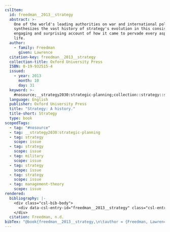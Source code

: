 ```yaml
---
cslItem:
  id: freedman__2013__strategy
  abstract: >-
    One of the world's leading authorities on war and international politics
    synthesizes the vast history of strategy's evolution in this consistently
    engaging and surprising account of how it came to pervade every aspect of
    life.
  author:
    - family: Freedman
      given: Lawrence
  citation-key: freedman__2013__strategy
  collection-title: Oxford University Press
  ISBN: 0-19-932515-4
  issued:
    - year: 2013
      month: 10
      day: 31
  keyword: >-
    #nosource;__strategy2030:strategic-planning;collection::strategy::strategy::military;collection::strategy::strategy::management-theory
  language: English
  publisher: Oxford University Press
  title: "Strategy: A history."
  title-short: Strategy
  type: book
scopedTags:
  - tag: "#nosource"
  - tag: __strategy2030:strategic-planning
  - tag: strategy
    scope: issue
  - tag: strategy
    scope: issue
  - tag: military
    scope: issue
  - tag: strategy
    scope: issue
  - tag: strategy
    scope: issue
  - tag: management-theory
    scope: issue
rendered:
  bibliography: |-
    <div class="csl-bib-body">
      <div data-csl-entry-id="freedman__2013__strategy" class="csl-entry">Freedman, L. n.d.. <i>Strategy: A history.</i> Oxford University Press.</div>
    </div>
  citation: Freedman, n.d.
bibTex: "@book{freedman__2013__strategy,\n\tauthor = {Freedman, Lawrence},\n\tseries = {Oxford {University} {Press}},\n\tpublisher = {Oxford University Press},\n\ttitle = {Strategy: A history.},\n}\n\n"
---
```

